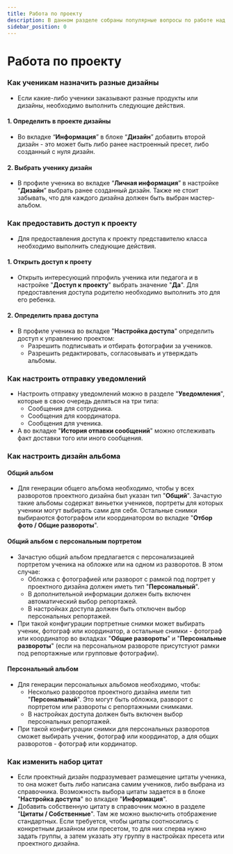 ```yaml
---
title: Работа по проекту
description: В данном разделе собраны популярные вопросы по работе над проектом
sidebar_position: 0
---
```


# Работа по проекту

### Как ученикам назначить разные дизайны
* Если какие-либо ученики заказывают разные продукты или дизайны, необходимо выполнить следующие действия.
#### __1. Определить в проекте дизайны__
* Во вкладке “__Информация__” в блоке “__Дизайн__” добавить второй дизайн - это может быть либо ранее настроенный пресет, либо созданный с нуля дизайн.
#### __2. Выбрать ученику дизайн__
* В профиле ученика во вкладке “__Личная информация__” в настройке “__Дизайн__” выбрать ранее созданный дизайн. Также не стоит забывать, что для каждого дизайна должен быть выбран мастер-альбом.

### Как предоставить доступ к проекту
* Для предоставления доступа к проекту представителю класса необходимо выполнить следующие действия.
#### __1. Открыть доступ к проету__
* Открыть интересующий ппрофиль ученика или педагога и в настройке "__Доступ к проекту__" выбрать значение "__Да__". Для предоставления доступа родителю необходимо выполнить это для его ребенка.
#### __2. Определить права доступа__
* В профиле ученика во вкладке "__Настройка доступа__" определить доступ к управлению проектом:
    + Разрешить подписывать и отбирать фотографии за учеников.
    + Разрешить редактировать, согласовывать и утверждать альбомы.
### Как настроить отправку уведомлений
* Настроить отправку уведомлений можно в разделе "__Уведомления__", которые в свою очередь деляться на три типа:
    + Сообщения для сотрудника.
    + Сообщения для координатора.
    + Сообщения для ученика.
* А во вкладке "__История отпавки сообщений__" можно отслеживать факт доставки того или иного сообщения.

### Как настроить дизайн альбома
#### Общий альбом
* Для генерации общего альбома необходимо, чтобы у всех разворотов проектного дизайна был указан тип "__Общий__". Зачастую такие альбомы содержат виньетки учеников, портреты для которых ученики могут выбирать сами для себя. Остальные снимки выбираются фотографом или координатором во вкладке "__Отбор фото / Общие развороты__".

#### Общий альбом с персональным портретом
* Зачастую общий альбом предлагается с персонализацией портретом ученика на обложке или на одном из разворотов. В этом случае:
    + Обложка с фотографией или разворот с рамкой под портрет у проектного дизайна должен иметь тип "__Персональный__".
    + В дополнительной информации должен быть включен автоматический выбор репортажей.
    + В настройках доступа должен быть отключен выбор персональных репортажей. 
* При такой конфигурации портретные снимки может выбирать ученик, фотограф или координатор, а остальные снимки - фотограф или координатор во вкладках "__Общие развороты__" и "__Персональные развороты__" (если на персональном развороте присутстуют рамки под репортажные или групповые фотографии).

#### Персональный альбом
* Для генерации персональных альбомов необходимо, чтобы:
    + Несколько разворотов проектного дизайна имели тип "__Персональный__". Это могут быть обложка, разворот с портретом или развороты с репортажными снимками.
    + В настройках доступа должен быть включен выбор персональных репортажей. 
* При такой конфигурации снимки для персональных разворотов сможет выбирать ученик, фотограф или координатор, а для общих разворотов - фотограф или кординатор.

### Как изменить набор цитат
* Если проектный дизайн подразумевает размещение цитаты ученика, то она может быть либо написана самим учеников, либо выбрана из справочника. Возможность выбора цитаты задается в в блоке "__Настройка доступа__" во влкадке "__Информация__".
* Добавить собственную цитату в справочник можно в разделе "__Цитаты / Собственные__". Там же можно выключить отображение стандартных. Если требуется, чтобы цитаты соотносились с конкретным дизайном или пресетом, то для них сперва нужно задать группы, а затем указать эту группу в настройках пресета или проектного дизайна.